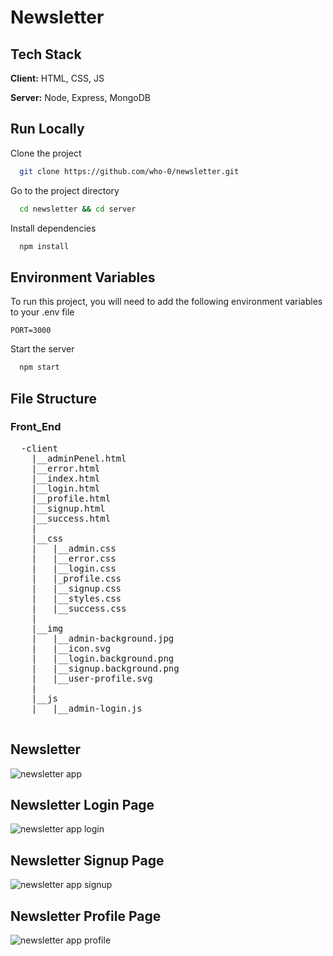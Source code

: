 # Newsletter

## Tech Stack

**Client:** HTML, CSS, JS

**Server:** Node, Express, MongoDB

## Run Locally

Clone the project

```bash
  git clone https://github.com/who-0/newsletter.git
```

Go to the project directory

```bash
  cd newsletter && cd server
```

Install dependencies

```bash
  npm install
```

## Environment Variables

To run this project, you will need to add the following environment variables to your .env file

`PORT=3000`

Start the server

```bash
  npm start
```

<h2>File Structure</h2>
<h3>Front_End</h3>
<pre>
  -client
    |__adminPenel.html
    |__error.html
    |__index.html
    |__login.html
    |__profile.html
    |__signup.html
    |__success.html
    |
    |__css
    |   |__admin.css
    |   |__error.css
    |   |__login.css
    |   |_profile.css
    |   |__signup.css
    |   |__styles.css
    |   |__success.css
    |
    |__img
    |   |__admin-background.jpg
    |   |__icon.svg
    |   |__login.background.png
    |   |__signup.background.png
    |   |__user-profile.svg
    |
    |__js
    |   |__admin-login.js

</pre>

## Newsletter

![newsletter app](https://user-images.githubusercontent.com/56252622/209477223-7f7d5526-ec6d-4dcc-8b0f-7f8f5210bc3e.png)

## Newsletter Login Page

![newsletter app login](https://user-images.githubusercontent.com/56252622/209477258-eb759025-a2b4-4da0-852d-5ee1bba9ef14.png)

## Newsletter Signup Page

![newsletter app signup](https://user-images.githubusercontent.com/56252622/209477273-de4decbd-553e-4586-9ec9-6a5646356172.png)

## Newsletter Profile Page

![newsletter app profile](https://user-images.githubusercontent.com/56252622/210786331-78d93c87-7ab0-4eb9-86e6-f71c7fe01297.png)
